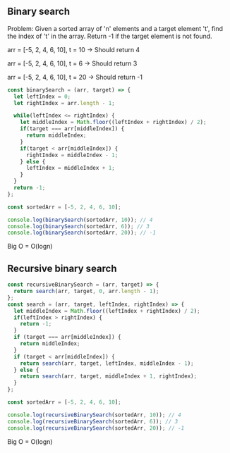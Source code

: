 ## Binary search

Problem: Given a sorted array of 'n' elements and a target element 't', find the index of 't' in the array. Return -1 if the target element is not found.

arr = [-5, 2, 4, 6, 10], t = 10 -> Should return 4

arr = [-5, 2, 4, 6, 10], t = 6 -> Should return 3

arr = [-5, 2, 4, 6, 10], t = 20 -> Should return -1

```javascript
const binarySearch = (arr, target) => {
  let leftIndex = 0;
  let rightIndex = arr.length - 1;

  while(leftIndex <= rightIndex) {
    let middleIndex = Math.floor((leftIndex + rightIndex) / 2);
    if(target === arr[middleIndex]) {
      return middleIndex;
    }
    if(target < arr[middleIndex]) {
      rightIndex = middleIndex - 1;
    } else {
      leftIndex = middleIndex + 1;
    }
  }
  return -1;
};

const sortedArr = [-5, 2, 4, 6, 10];

console.log(binarySearch(sortedArr, 10)); // 4
console.log(binarySearch(sortedArr, 6)); // 3
console.log(binarySearch(sortedArr, 20)); // -1
```

Big O = O(logn)

## Recursive binary search

```javascript
const recursiveBinarySearch = (arr, target) => {
  return search(arr, target, 0, arr.length - 1);
};
const search = (arr, target, leftIndex, rightIndex) => {
  let middleIndex = Math.floor((leftIndex + rightIndex) / 2);
  if(leftIndex > rightIndex) {
    return -1;
  }
  if (target === arr[middleIndex]) {
    return middleIndex;
  }
  if (target < arr[middleIndex]) {
    return search(arr, target, leftIndex, middleIndex - 1);
  } else {
    return search(arr, target, middleIndex + 1, rightIndex);
  }
};

const sortedArr = [-5, 2, 4, 6, 10];

console.log(recursiveBinarySearch(sortedArr, 10)); // 4
console.log(recursiveBinarySearch(sortedArr, 6)); // 3
console.log(recursiveBinarySearch(sortedArr, 20)); // -1
```

Big O = O(logn)